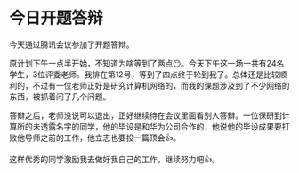 # 今日开题答辩


今天通过腾讯会议参加了开题答辩。
<!--more-->

原计划下午一点半开始，不知道为啥等到了两点😶。今天下午这一场一共有24名学生，3位评委老师。我排在第12号，等到了四点终于轮到我了。总体还是比较顺利的，不过有一位老师正好是研究计算机网络的，而我的课题涉及到了不少网络的东西，被抓着问了几个问题。

答辩之后，老师没说可以退出，正好继续待在会议里面看别人答辩。一位保研到计算所的未透露名字的同学，他的毕设是和华为公司合作的，他说他的毕设成果要打败他导师之前的工作，他立志也要投一篇顶会👍。

这样优秀的同学激励我去做好我自己的工作，继续努力吧👍。
